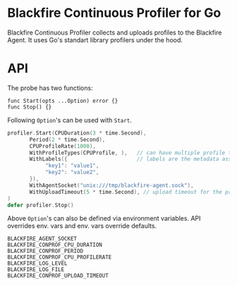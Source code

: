 Blackfire Continuous Profiler for Go
====================================

Blackfire Continuous Profiler collects and uploads profiles to the Blackfire Agent. It uses
Go's standart library profilers under the hood.


# API

The probe has two functions:

```
func Start(opts ...Option) error {}
func Stop() {}
```

Following `Option`'s can be used with `Start`. 

```go
profiler.Start(CPUDuration(3 * time.Second), 
       Period(2 * time.Second),
       CPUProfileRate(1000),
       WithProfileTypes(CPUProfile, ),   // can have multiple profile types (goroutine, memory...etc)
       WithLabels({                      // labels are the metadata associated with the profiling payload
            "key1": "value1",
            "key2": "value2",
       }),
       WithAgentSocket("unix:///tmp/blackfire-agent.sock"),
       WithUploadTimeout(5 * time.Second), // upload timeout for the profile payload that is sent to the Agents
)
defer profiler.Stop()
```

Above `Option`'s can also be defined via environment variables. API overrides env. vars and env. vars override defaults.

```
BLACKFIRE_AGENT_SOCKET
BLACKFIRE_CONPROF_CPU_DURATION
BLACKFIRE_CONPROF_PERIOD
BLACKFIRE_CONPROF_CPU_PROFILERATE
BLACKFIRE_LOG_LEVEL
BLACKFIRE_LOG_FILE
BLACKFIRE_CONPROF_UPLOAD_TIMEOUT
```
